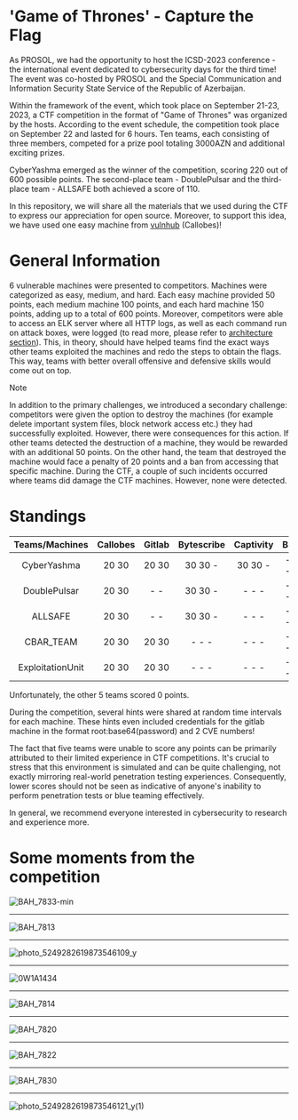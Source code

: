 # 'Game of Thrones' - Capture the Flag

As PROSOL, we had the opportunity to host the ICSD-2023 conference - the international event dedicated to cybersecurity days for the third time! The event was co-hosted by PROSOL and the Special Communication and Information Security State Service of the Republic of Azerbaijan.

Within the framework of the event, which took place on September 21-23, 2023, a CTF competition in the format of "Game of Thrones" was organized by the hosts. According to the event schedule, the competition took place on September 22 and lasted for 6 hours. Ten teams, each consisting of three members, competed for a prize pool totaling 3000AZN and additional exciting prizes.

CyberYashma emerged as the winner of the competition, scoring 220 out of 600 possible points. The second-place team - DoublePulsar and the third-place team - ALLSAFE both achieved a score of 110.

In this repository, we will share all the materials that we used during the CTF to express our appreciation for open source. Moreover, to support this idea, we have used one easy machine from [vulnhub](https://www.vulnhub.com/entry/election-1,503/) (Callobes)!

# General Information
6 vulnerable machines were presented to competitors. Machines were categorized as easy, medium, and hard. Each easy machine provided 50 points, each medium machine 100 points, and each hard machine 150 points, adding up to a total of 600 points. Moreover, competitors were able to access an ELK server where all HTTP logs, as well as each command run on attack boxes, were logged (to read more, please refer to [architecture section](https://github.com/NotokDay/ICSD/tree/main/Game%20Of%20Thrones/Architecture)). This, in theory, should have helped teams find the exact ways other teams exploited the machines and redo the steps to obtain the flags. This way, teams with better overall offensive and defensive skills would come out on top.

> [!NOTE]  
> In addition to the primary challenges, we introduced a secondary challenge: competitors were given the option to destroy the machines (for example delete important system files, block network access etc.) they had successfully exploited. However, there were consequences for this action.
> If other teams detected the destruction of a machine, they would be rewarded with an additional 50 points. On the other hand, the team that destroyed the machine would face a penalty of 20 points and a ban from accessing that specific machine.
> During the CTF, a couple of such incidents occurred where teams did damage the CTF machines. However, none were detected. 


# Standings

| Teams/Machines | Callobes | Gitlab | Bytescribe | Captivity | Blitz | Noteapp | Total |
|  :---: | :---: | :---: | :---: | :---: | :---: | :---: | :---: |
|  CyberYashma | 20 30 | 20 30 | 30 30 - | 30 30 - | - - - - | - - - |  220 |
|  DoublePulsar | 20 30 | - - | 30 30 - | - - - | - - - - | - - - |  110 |
|  ALLSAFE | 20 30 | - - | 30 30 - | - - - | - - - - | - - - |  110 |
|  CBAR_TEAM | 20 30 | 20 30 | - - - | - - - | - - - - | - - - |  100 |
|  ExploitationUnit | 20 30 | 20 30 | - - - | - - - | - - - - | - - - |  50 |

Unfortunately, the other 5 teams scored 0 points. 

During the competition, several hints were shared at random time intervals for each machine. These hints even included credentials for the gitlab machine in the format root:base64(password) and 2 CVE numbers! 

The fact that five teams were unable to score any points can be primarily attributed to their limited experience in CTF competitions. It's crucial to stress that this environment is simulated and can be quite challenging, not exactly mirroring real-world penetration testing experiences. Consequently, lower scores should not be seen as indicative of anyone's inability to perform penetration tests or blue teaming effectively.

In general, we recommend everyone interested in cybersecurity to research and experience more. 

# Some moments from the competition
![BAH_7833-min](https://github.com/NotokDay/ICSD/assets/115024808/fa85fe5b-1b6d-43a7-9aa7-98a07c38a7a5)
___
![BAH_7813](https://github.com/NotokDay/ICSD/assets/115024808/8a17e7b2-a72d-4db7-af07-4bc0990f038b)
___
![photo_5249282619873546109_y](https://github.com/NotokDay/ICSD/assets/115024808/6411fa2d-f4bb-4508-a908-d718eab84acf)
___
![0W1A1434](https://github.com/NotokDay/ICSD/assets/115024808/ddff6716-b967-438a-bc29-ce7f85a88884)
___
![BAH_7814](https://github.com/NotokDay/ICSD/assets/115024808/de1ae2cc-9729-4b0e-a6b3-59a999ee94a1)
___
![BAH_7820](https://github.com/NotokDay/ICSD/assets/115024808/bf2825fb-5fdf-4313-b418-def915b15228)
___
![BAH_7822](https://github.com/NotokDay/ICSD/assets/115024808/91796163-fb4e-4aed-b93d-6a86166ffc4d)
___
![BAH_7830](https://github.com/NotokDay/ICSD/assets/115024808/fc487ab8-2435-4f7a-97b4-c3422e1dcaab)
___
![photo_5249282619873546121_y(1)](https://github.com/NotokDay/ICSD/assets/115024808/68ef86cc-6afc-4b37-a065-a156b722381c)
